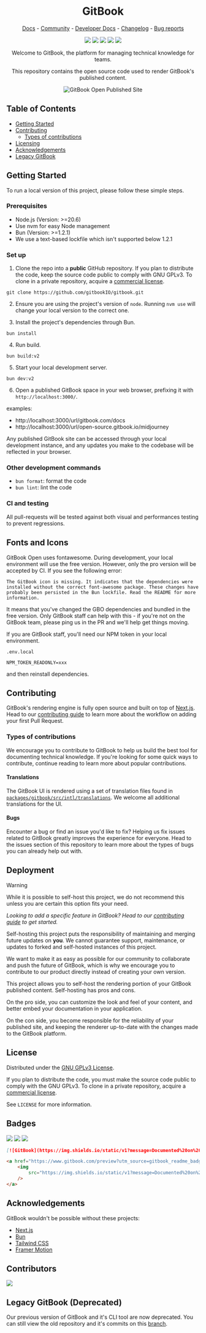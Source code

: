 <h1 align="center">GitBook</h1>

<p align="center">
  <a href="https://gitbook.com/docs/">Docs</a> - <a href="https://github.com/GitbookIO/community">Community</a> - <a href="https://developer.gitbook.com/">Developer Docs</a> - <a href="https://changelog.gitbook.com/">Changelog</a> - <a href="https://github.com/GitbookIO/gitbook/issues/new?assignees=&labels=bug&template=bug_report.md">Bug reports</a> 
</p>

<p align="center">
  <a href="https://gitbook.com"><img src="https://img.shields.io/static/v1?message=Documented%20on%20GitBook&logo=gitbook&logoColor=ffffff&label=%20&labelColor=5c5c5c&color=3F89A1"></a>
  <a href="#"><img src="https://img.shields.io/badge/Open_Source-❤️-FDA599?"/></a>
  <a href="/LICENSE"><img src="https://img.shields.io/badge/License-GNU_GPLv3-F4E28D"/></a>
  <a href="/.github/CONTRIBUTING.md"><img src="https://img.shields.io/github/contributors/gitbookIO/gitbook"/></a>
  <a href="https://github.com/gitbookIO/gitbook/issues"><img src="https://img.shields.io/github/issues/gitbookIO/gitbook"/></a>
</p>

<p align="center">Welcome to GitBook, the platform for managing technical knowledge for teams.</p>

<p align="center">This repository contains the open source code used to render GitBook's published content.</p>

<p align="center">
  <img alt="GitBook Open Published Site" src="./assets/published-site.png">
</p>

## Table of Contents

-   [Getting Started](#getting-started)
-   [Contributing](#contributing)
    -   [Types of contributions](#types-of-contributions)
-   [Licensing](#license)
-   [Acknowledgements](#acknowledgements)
-   [Legacy GitBook](#legacy-gitbook-deprecated)

## Getting Started

To run a local version of this project, please follow these simple steps.

### Prerequisites

-   Node.js (Version: >=20.6)
  - Use nvm for easy Node management
-   Bun (Version: >=1.2.1)
  - We use a text-based lockfile which isn't supported below 1.2.1

### Set up

1. Clone the repo into a **public** GitHub repository. If you plan to distribute the code, keep the source code public to comply with GNU GPLv3. To clone in a private repository, acquire a [commercial license](https://www.gitbook.com/pricing).

```
git clone https://github.com/gitbookIO/gitbook.git
```

2. Ensure you are using the project's version of `node`. Running `nvm use` will change your local version to the correct one.

3. Install the project's dependencies through Bun.

```
bun install
```

4. Run build.

```
bun build:v2
```

5. Start your local development server.

```
bun dev:v2
```

6. Open a published GitBook space in your web browser, prefixing it with `http://localhost:3000/`.

examples:

-   http://localhost:3000/url/gitbook.com/docs
-   http://localhost:3000/url/open-source.gitbook.io/midjourney

Any published GitBook site can be accessed through your local development instance, and any updates you make to the codebase will be reflected in your browser.

### Other development commands

-   `bun format`: format the code
-   `bun lint`: lint the code

### CI and testing

All pull-requests will be tested against both visual and performances testing to prevent regressions.

## Fonts and Icons

GitBook Open uses fontawesome. During development, your local environment will use the free version. However, only the pro version will be accepted by CI. If you see the following error:

```
The GitBook icon is missing. It indicates that the dependencies were installed without the correct font-awesome package. These changes have probably been persisted in the Bun lockfile. Read the README for more information.
```

It means that you've changed the GBO dependencies and bundled in the free version. Only GitBook staff can help with this - if you're not on the GitBook team, please ping us in the PR and we'll help get things moving.

If you are GitBook staff, you'll need our NPM token in your local environment.

```
.env.local

NPM_TOKEN_READONLY=xxx
```

and then reinstall dependencies.

## Contributing

GitBook's rendering engine is fully open source and built on top of [Next.js](https://nextjs.org/). Head to our [contributing guide](https://github.com/GitbookIO/gitbook/blob/main/.github/CONTRIBUTING.md) to learn more about the workflow on adding your first Pull Request.

### Types of contributions

We encourage you to contribute to GitBook to help us build the best tool for documenting technical knowledge. If you're looking for some quick ways to contribute, continue reading to learn more about popular contributions.

#### Translations

The GitBook UI is rendered using a set of translation files found in [`packages/gitbook/src/intl/translations`](/packages/gitbook/src/intl/translations/). We welcome all additional translations for the UI.

#### Bugs

Encounter a bug or find an issue you'd like to fix? Helping us fix issues related to GitBook greatly improves the experience for everyone. Head to the issues section of this repository to learn more about the types of bugs you can already help out with.

## Deployment

> [!WARNING]  
> While it is possible to self-host this project, we do not recommend this unless you are certain this option fits your need.
>
> _Looking to add a specific feature in GitBook? Head to our [contributing guide](https://github.com/GitbookIO/gitbook/blob/main/.github/CONTRIBUTING.md) to get started._
>
> Self-hosting this project puts the responsibility of maintaining and merging future updates on **you**. We cannot guarantee support, maintenance, or updates to forked and self-hosted instances of this project.
>
> We want to make it as easy as possible for our community to collaborate and push the future of GitBook, which is why we encourage you to contribute to our product directly instead of creating your own version.

This project allows you to self-host the rendering portion of your GitBook published content. Self-hosting has pros and cons.

On the pro side, you can customize the look and feel of your content, and better embed your documentation in your application.

On the con side, you become responsible for the reliability of your published site, and keeping the renderer up-to-date with the changes made to the GitBook platform.

## License

Distributed under the [GNU GPLv3 License](https://github.com/GitBookIO/gitbook/blob/main/LICENSE).

If you plan to distribute the code, you must make the source code public to comply with the GNU GPLv3. To clone in a private repository, acquire a [commercial license](https://www.gitbook.com/pricing).

See `LICENSE` for more information.

## Badges

<p align="left">
  <a href="https://gitbook.com"><img src="https://img.shields.io/static/v1?message=Documented%20on%20GitBook&logo=gitbook&logoColor=ffffff&label=%20&labelColor=5c5c5c&color=3F89A1"></a>
  <a href="https://gitbook.com"><img src="https://img.shields.io/static/v1?message=Documented%20on%20GitBook&logo=gitbook&logoColor=ffffff&label=%20&labelColor=5c5c5c&color=F4E28D"></a>
  <a href="https://gitbook.com"><img src="https://img.shields.io/static/v1?message=Documented%20on%20GitBook&logo=gitbook&logoColor=ffffff&label=%20&labelColor=5c5c5c&color=FDA599"></a>
</p>

```md
[![GitBook](https://img.shields.io/static/v1?message=Documented%20on%20GitBook&logo=gitbook&logoColor=ffffff&label=%20&labelColor=5c5c5c&color=3F89A1)](https://www.gitbook.com/preview?utm_source=gitbook_readme_badge&utm_medium=organic&utm_campaign=preview_documentation&utm_content=link)
```

```html
<a href="https://www.gitbook.com/preview?utm_source=gitbook_readme_badge&utm_medium=organic&utm_campaign=preview_documentation&utm_content=link">
    <img
        src="https://img.shields.io/static/v1?message=Documented%20on%20GitBook&logo=gitbook&logoColor=ffffff&label=%20&labelColor=5c5c5c&color=3F89A1"
    />
</a>
```

## Acknowledgements

GitBook wouldn't be possible without these projects:

-   [Next.js](https://nextjs.org/)
-   [Bun](https://bun.sh/)
-   [Tailwind CSS](https://tailwindcss.com/)
-   [Framer Motion](https://www.npmjs.com/package/framer-motion)

## Contributors

<a href="https://github.com/gitbookIO/gitbook/graphs/contributors">
  <img src="https://contrib.rocks/image?repo=gitbookIO/gitbook" />
</a>

## Legacy GitBook (Deprecated)

Our previous version of GitBook and it's CLI tool are now deprecated. You can still view the old repository and it's commits on this [branch](https://github.com/GitbookIO/gitbook/tree/legacy).
